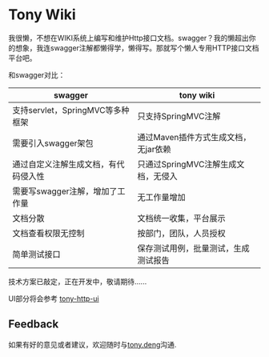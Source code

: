 # Tony Wiki

我很懒，不想在WIKI系统上编写和维护Http接口文档。swagger？我的懒超出你的想象，我连swagger注解都懒得学，懒得写。那就写个懒人专用HTTP接口文档平台吧。

和swagger对比：

| swagger    |  tony wiki |
| ------  | ------ |
| 支持servlet，SpringMVC等多种框架|只支持SpringMVC注解|
| 需要引入swagger架包|通过Maven插件方式生成文档，无jar依赖|
| 通过自定义注解生成文档，有代码侵入性|只通过SpringMVC注解生成文档，无侵入|
| 需要写swagger注解，增加了工作量|无工作量增加|
| 文档分散|文档统一收集，平台展示|
| 文档查看权限无控制|按部门，团队，人员授权|
| 简单测试接口|保存测试用例，批量测试，生成测试报告|

技术方案已敲定，正在开发中，敬请期待......

UI部分将会参考 [tony-http-ui](../tony-http/tony-http-ui.md)

## Feedback

如果有好的意见或者建议，欢迎随时与[tony.deng][mail]沟通.

 [mail]: mailto:dz_005@163.com